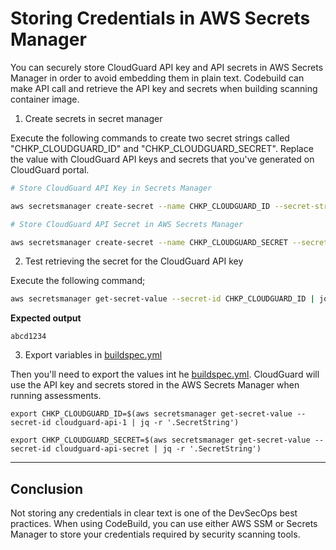 # Storing Credentials in AWS Secrets Manager

You can securely store CloudGuard API key and API secrets in AWS Secrets Manager in order to avoid embedding them in plain text. Codebuild can make API call and retrieve the API key and secrets when building scanning container image. 

1. Create secrets  in secret manager

Execute the following commands to create two secret strings called "CHKP_CLOUDGUARD_ID" and "CHKP_CLOUDGUARD_SECRET". Replace the value with CloudGuard API keys and secrets that you've generated on CloudGuard portal.

```bash
# Store CloudGuard API Key in Secrets Manager

aws secretsmanager create-secret --name CHKP_CLOUDGUARD_ID --secret-string abcd1234

# Store CloudGuard API Secret in AWS Secrets Manager

aws secretsmanager create-secret --name CHKP_CLOUDGUARD_SECRET --secret-string 67890xyz

```


2. Test retrieving the secret for the CloudGuard API key

Execute the following command;

```bash
aws secretsmanager get-secret-value --secret-id CHKP_CLOUDGUARD_ID | jq -r '.SecretString'
```

**Expected output**

```
abcd1234
```

3. Export variables in [buildspec.yml](buildspec.yml)

Then you'll need to export the values int he [buildspec.yml](buildspec.yml). CloudGuard will use the API key and secrets stored in the AWS Secrets Manager when running assessments. 

```
export CHKP_CLOUDGUARD_ID=$(aws secretsmanager get-secret-value --secret-id cloudguard-api-1 | jq -r '.SecretString')

export CHKP_CLOUDGUARD_SECRET=$(aws secretsmanager get-secret-value --secret-id cloudguard-api-secret | jq -r '.SecretString')

```
--- 
## Conclusion 

Not storing any credentials in clear text is one of the DevSecOps best practices. When using CodeBuild, you can use either AWS SSM or Secrets Manager to store your credentials required by security scanning tools. 